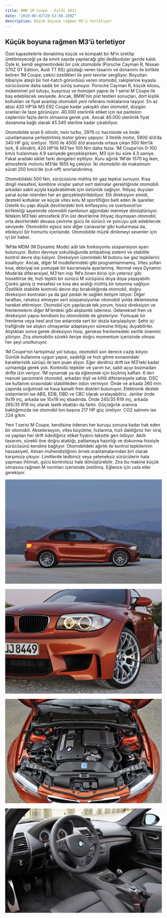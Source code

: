 ```yaml
---
title: BMW 1M Coupe - Eylül 2011
date: "2019-06-02T20:53:00.169Z"
description: Küçük boyuna rağmen M3’ü terletiyor
---
```


## Küçük boyuna rağmen M3’ü terletiyor

Özel kapasitelerle donatılmış küçük ve kompakt bir M’in üretilip üretilmeyeceği ya da sınırlı sayıda yapılacağı gibi dedikodular geride kaldı. Öyle ki, kendi segmentindeki bir çok otomobile (Porsche Cayman R, Nissan 370Z GT Edition, Audi TT RS) gözdağı veren tasarım ve donanımı ile birlikte beliren 1M Coupe, çekici özellikleri ile yeni tavırlar sergiliyor. Boyutları itibariyle ateşli bir hot-hatch görüntüsü veren otomobil, rakiplerine kıyasla sürücüsüne daha sadık bir sürüş sunuyor. Porsche Cayman R, küçük kilosu, mükemmel yol tutuşu, kusursuz ve homojen yapısı ile 1 serisi M Coupe ile baş edebilecek seviyede. Ancak, BMW’nin pist testleri sonuçları, dört kişilik koltukları ve fiyat avantajı otomobili yeni referans noktalarına taşıyor. En az abisi 420 HP’lik M3 E92 Coupe kadar yakışıklı olan otomobil, düzgün oranları ile taze görünüyor. 40.000 sterlinlik etiket için ise pantolon ceplerinin fazla derin olmasına gerek yok. Ancak 40.000 sterlinlik fiyat donanıma bağlı olarak 45.340 sterline kadar çıkabiliyor.

Otomobilde sıralı 6 silindir, twin turbo, 2979 cc hacminde ve önde uzunlamasına yerleştirilmiş motor görev yapıyor. 3 litrelik motor, 5900 d/d’da 340 HP güç üretiyor. 1500 ile 4500 d/d arasında ortaya çıkan 500 Nm’lik tork, 8 silindirli, 420 HP’lik M3’ten 100 Nm daha fazla. 1M Coupe’nin 0-100 km/s hızlanması 4.9 saniyede gerçekleşirken, M3 için bu süre 4.3 saniye. Fakat aradaki siklet farkı dengeleri eşitliyor. Kuru ağırlık 1M’de 1570 kg iken, atmosferik motorlu M3’de 1655 kg çekiyor. İki otomobilin de maksimum sürati 250 km/s’de (cut-off) sınırlandırılmış.

Otomobildeki 500 Nm, sürücüsüne müthiş bir gaz tepkisi sunuyor. Kısa dingil mesafesi, kombine virajlar yahut sert dalmalar gerektiğinde otomobili arkadan sabit açıyla kaydırabilmek için üstünlük sağlıyor. İhtiyaç duyulan yanal açılar istenilen her an gerçekleştirilebiliyor. Etli direksiyon simidi, destekli koltuklar ve küçük vites kolu M sportifliğini belli eden ilk işaretler. Üstelik bu yapı düşük devirlerdeki tork enflasyonu ve overboost’un birlikteliği sayesinde otomobili namlunun ağzındaki mermiye dönüştürüyor. Nitekim M3’teki atmosferik 8’in üst devirlerine ihtiyaç duymayan otomobil, orta devirlerdeki devasa çevirme gücü ile sürücü ve yolcuyu şok edebilecek seviyede. Otomobilin egsoz sesi diğer canavarlar gibi kudurmasa da, etkileyici bir homurtu içerisinde. Otomobilde müzik dinlemeyi sevenler için iyi bir haber.

1M’de MDM (M Dynamic Mode) adlı tek fonksiyonlu süspansiyon ayarı bulunuyor. Buton devreye sokulduğunda antipatinaj sistemi ve stabilite kontrol devre dışı kalıyor. Direksiyon üzerindeki M butonu ise gaz tepkilerini kısaltıyor. Ancak, diğer M modellerindeki gibi programlanmamış. Vites yolları kısa, debriyaj ise yumuşak bir kavramayla ayarlanmış. Normal veya Dynamic Mode’da diferansiyel, M3’ten inip 1M’e binen birisi için yetersiz gibi hissettirse de, hızlı tepkili bir sürücü M sürüşünü doya doya yaşayabilir. Çünkü geniş iz mesafesi ve kısa aks aralığı müthiş bir tutunma sağlıyor. Özellikle stabilite kontrolü devre dışı bırakıldığında otomobil, doğru direksiyon kontraları ya da gaz pedalı ile sağlıklı iletişim istiyor. Diğer taraftan, rahatsız etmeyen sert süspansiyonlar otomobili yolda diklemesine hareket ettirmiyor. Otomobil için yapılacak tek yorum, hissiz direksiyon ve frenlemelerin diğer M’lerdeki gibi alışkanlık istemesi. Geleneksel fren ve direksiyon yapısı kendisini bu otomobilde de gösteriyor. Yumuşak bir frenleme veya heel and toe anlarında sert bir dozla karşılaşılıyor.  Şehir içi trafiğinde ise alışkın olmayanlar adaptasyon süresine ihtiyaç duyabilirler. Alıştıktan sonra gerek direksiyon hissi, gerekse frenlemedeki sertlik önemini yitiriyor. Zira otomobilin sürekli ileriye doğru momentum içerisinde olması her şeyi unutturuyor.

1M Coupe’nin tartışılmaz yol tutuşu, otomobili son derece cazip kılıyor. Günlük kullanıma uygun yapısı, sadeliği ve hızlı gitme esnasındaki karakteristik sürüşü ile tam puan alıyor. Eğer derdiniz drift ise M3’teki kadar uzmanlığa gerek yok. Kontrollü tepkiler ve yarım tur, sabit açıyı bozmadan drifte izin veriyor. 1M oynamak ya da eğlenmek için biçilmiş kaftan. 6 ileri manuel şanzımanlı otomobil, arkadan itişli ve kilitli diferansiyele sahip. DSC ise kullanım sırasındaki stabiliteden ödün vermiyor. Önde ve arkada 360 mm çapında soğutmalı ve hava kanallı fren diskleri bulunuyor. Elektronik destek sistemlerini ise ABS, EDB, DBD ve CBC olarak sıralayabiliriz. Jantlar önde 9x19 inç, arkada ise 10x19 inç ebadında. Önde 245/35 R19 inç, arkada 265/35 R19 inç olarak lastik ebatları da farklı. Güç/ağırlık oranına baktığımızda ise otomobil ton başına 217 HP güç üretiyor. CO2 salınımı ise 224 g/km.

Yeni 1 serisi M Coupe, kendisine ödenen her kuruşu sonuna kadar hak eden bir otomobil. Akselerasyon, vites büyütme, hızlanma, hızlı daldığınız her viraj ve yapılan her drift ödediğiniz etiket fiyatını taksitle geri ödüyor. Akıllı tasarımı, sürekli öne doğru ataklığı, patlamaya hazırlığı ve dokunma hissiyle sürücüsünü kendine bağlıyor. Otomobildeki ağırlık ile kontrol tepkilerinin hassasiyeti, Alman mühendisliğinin örnek oranlamalarından biri olarak karşımıza çıkıyor. Limitlerde tedbirsiz veya yeteneksiz sürücülerin hata yapması ihtimali, gücü kontrolsüz hale dönüştürebilir. Zira bu makine küçük olmasına rağmen M normları içerisinde üretilmiş. Eğlence için usta eller gerekiyor.

![bmw-1m-coupe-1](./bmw-1m-coupe-1.jpg)

![bmw-1m-coupe-2](./bmw-1m-coupe-2.jpg)

![bmw-1m-coupe-3](./bmw-1m-coupe-3.jpg)

![bmw-1m-coupe-4](./bmw-1m-coupe-4.jpg)